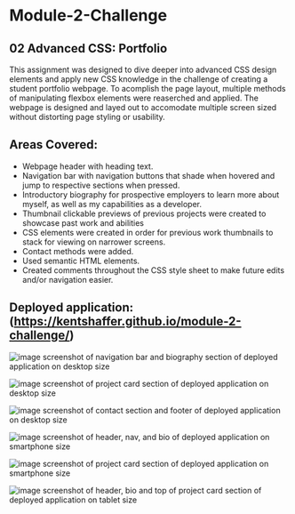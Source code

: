 # Module-2-Challenge

## 02 Advanced CSS: Portfolio

This assignment was designed to dive deeper into advanced CSS design elements and apply new CSS knowledge in the challenge of creating a student portfolio webpage. To acomplish the page layout, multiple methods of manipulating flexbox elements were reaserched and applied. The webpage is designed and layed out to accomodate multiple screen sized without distorting page styling or usability. 

## Areas Covered:
* Webpage header with heading text.
* Navigation bar with navigation buttons that shade when hovered and jump to respective sections when pressed.
* Introductory biography for prospective employers to learn more about myself, as well as my capabilities as a developer.
* Thumbnail clickable previews of previous projects were created to showcase past work and abilities
* CSS elements were created in order for previous work thumbnails to stack for viewing on narrower screens.
* Contact methods were added.
* Used semantic HTML elements.
* Created comments throughout the CSS style sheet to make future edits and/or navigation easier. 

## Deployed application: (https://kentshaffer.github.io/module-2-challenge/)

![image screenshot of navigation bar and biography section of deployed application on desktop size](/Assets/images/module-2-challenge-desktop-1.png)

![image screenshot of project card section of deployed application on desktop size](/Assets/images/module-2-challenge-desktop-2.png)

![image screenshot of contact section and footer of deployed application on desktop size](/Assets/images/module-2-challenge-desktop-3.png) 

![image screenshot of header, nav, and bio of deployed application on smartphone size](/Assets/images/module-2-challenge-mobile-1.png) 

![image screenshot of project card section of deployed application on smartphone size](/Assets/images/module-2-challenge-mobile-2.png) 

![image screenshot of header, bio and top of project card section of deployed application on tablet size](/Assets/images/module-2-challenge-tablet-1.png) 